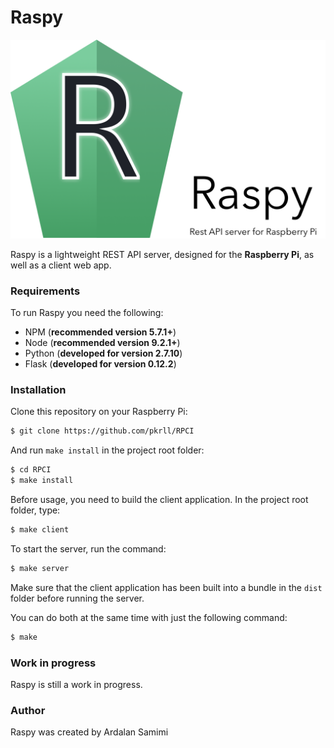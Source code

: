 # Raspy
<img src="docs/logo.png" data-canonical-src="docs/logo.png"/>

Raspy is a lightweight REST API server, designed for the **Raspberry Pi**, as well as a client web app.

### Requirements

To run Raspy you need the following:

* NPM (__recommended version 5.7.1+__)
* Node (__recommended version 9.2.1+__)
* Python (__developed for version 2.7.10__)
* Flask (__developed for version 0.12.2__)

### Installation

Clone this repository on your Raspberry Pi:

```bash
$ git clone https://github.com/pkrll/RPCI
```

And run ``make install`` in the project root folder:

```bash
$ cd RPCI
$ make install
```

Before usage, you need to build the client application. In the project root folder, type:

```bash
$ make client
```

To start the server, run the command:

```bash
$ make server
```

Make sure that the client application has been built into a bundle in the ``dist`` folder before running the server.

You can do both at the same time with just the following command:

```bash
$ make
```

### Work in progress

Raspy is still a work in progress.

### Author

Raspy was created by Ardalan Samimi
